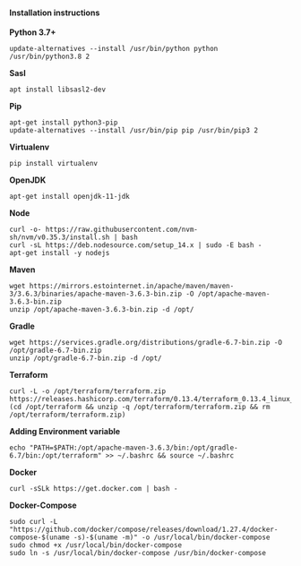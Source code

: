 #### Installation instructions

__Python 3.7+__

    update-alternatives --install /usr/bin/python python /usr/bin/python3.8 2

__Sasl__

    apt install libsasl2-dev

__Pip__

    apt-get install python3-pip
    update-alternatives --install /usr/bin/pip pip /usr/bin/pip3 2

__Virtualenv__

    pip install virtualenv

__OpenJDK__

    apt-get install openjdk-11-jdk

__Node__

    curl -o- https://raw.githubusercontent.com/nvm-sh/nvm/v0.35.3/install.sh | bash
    curl -sL https://deb.nodesource.com/setup_14.x | sudo -E bash -
    apt-get install -y nodejs

__Maven__

    wget https://mirrors.estointernet.in/apache/maven/maven-3/3.6.3/binaries/apache-maven-3.6.3-bin.zip -O /opt/apache-maven-3.6.3-bin.zip
    unzip /opt/apache-maven-3.6.3-bin.zip -d /opt/

__Gradle__

    wget https://services.gradle.org/distributions/gradle-6.7-bin.zip -O /opt/gradle-6.7-bin.zip
    unzip /opt/gradle-6.7-bin.zip -d /opt/

__Terraform__

    curl -L -o /opt/terraform/terraform.zip https://releases.hashicorp.com/terraform/0.13.4/terraform_0.13.4_linux_amd64.zip
    (cd /opt/terraform && unzip -q /opt/terraform/terraform.zip && rm /opt/terraform/terraform.zip)

__Adding Environment variable__

    echo "PATH=$PATH:/opt/apache-maven-3.6.3/bin:/opt/gradle-6.7/bin:/opt/terraform" >> ~/.bashrc && source ~/.bashrc

__Docker__

    curl -sSLk https://get.docker.com | bash -

__Docker-Compose__

    sudo curl -L "https://github.com/docker/compose/releases/download/1.27.4/docker-compose-$(uname -s)-$(uname -m)" -o /usr/local/bin/docker-compose
    sudo chmod +x /usr/local/bin/docker-compose
    sudo ln -s /usr/local/bin/docker-compose /usr/bin/docker-compose